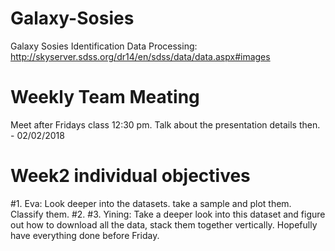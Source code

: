 # Galaxy-Sosies
Galaxy Sosies Identification 
Data Processing:
http://skyserver.sdss.org/dr14/en/sdss/data/data.aspx#images

# Weekly Team Meating
Meet after Fridays class 12:30 pm.
Talk about the presentation details then. - 02/02/2018

# Week2 individual objectives
#1. Eva: Look deeper into the datasets. take a sample and plot them. Classify them.
#2. 
#3. Yining: Take a deeper look into this dataset and figure out how to download all the data, stack them together vertically.
            Hopefully have everything done before Friday.
